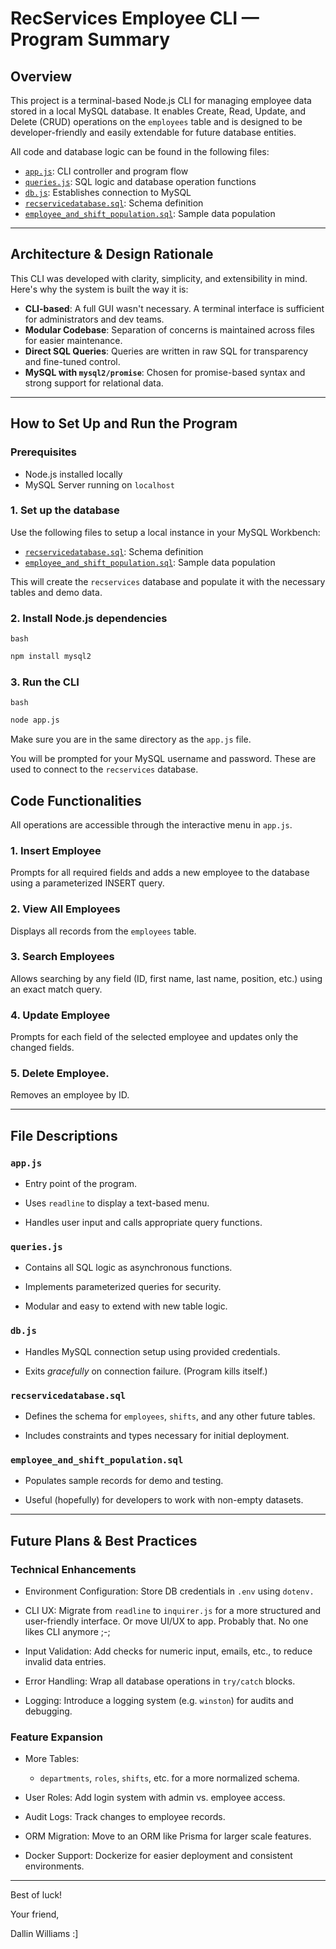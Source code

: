 
# RecServices Employee CLI — Program Summary

## Overview

This project is a terminal-based Node.js CLI for managing employee data stored in a local MySQL database. It enables Create, Read, Update, and Delete (CRUD) operations on the `employees` table and is designed to be developer-friendly and easily extendable for future database entities.

All code and database logic can be found in the following files:

- [`app.js`](./app.js): CLI controller and program flow
- [`queries.js`](./queries.js): SQL logic and database operation functions
- [`db.js`](./db.js): Establishes connection to MySQL
- [`recservicedatabase.sql`](./recservicedatabase.sql): Schema definition
- [`employee_and_shift_population.sql`](./employee_and_shift_population.sql): Sample data population

---

## Architecture & Design Rationale

This CLI was developed with clarity, simplicity, and extensibility in mind. Here's why the system is built the way it is:

- **CLI-based**: A full GUI wasn't necessary. A terminal interface is sufficient for administrators and dev teams.
- **Modular Codebase**: Separation of concerns is maintained across files for easier maintenance.
- **Direct SQL Queries**: Queries are written in raw SQL for transparency and fine-tuned control.
- **MySQL with `mysql2/promise`**: Chosen for promise-based syntax and strong support for relational data.

---

## How to Set Up and Run the Program

### Prerequisites

- Node.js installed locally
- MySQL Server running on `localhost`

### 1. Set up the database

Use the following files to setup a local instance in your MySQL Workbench:

- [`recservicedatabase.sql`](./recservicedatabase.sql): Schema definition
- [`employee_and_shift_population.sql`](./employee_and_shift_population.sql): Sample data population

This will create the `recservices` database and populate it with the necessary tables and demo data.

### 2. Install Node.js dependencies

`bash`
```bash
npm install mysql2
```

### 3. Run the CLI

`bash`
```bash
node app.js
```

Make sure you are in the same directory as the `app.js` file.

You will be prompted for your MySQL username and password. These are used to connect to the `recservices` database.

## Code Functionalities

All operations are accessible through the interactive menu in `app.js`.

### 1. Insert Employee

Prompts for all required fields and adds a new employee to the database using a parameterized INSERT query.

### 2. View All Employees

Displays all records from the `employees` table.

### 3. Search Employees

Allows searching by any field (ID, first name, last name, position, etc.) using an exact match query.

### 4. Update Employee

Prompts for each field of the selected employee and updates only the changed fields.

### 5. Delete Employee.

Removes an employee by ID.

---

## File Descriptions

### `app.js`

- Entry point of the program.

- Uses `readline` to display a text-based menu.

- Handles user input and calls appropriate query functions.

### `queries.js`

- Contains all SQL logic as asynchronous functions.

- Implements parameterized queries for security.

- Modular and easy to extend with new table logic.

### `db.js`

- Handles MySQL connection setup using provided credentials.

- Exits *gracefully* on connection failure. (Program kills itself.)

### `recservicedatabase.sql`

- Defines the schema for `employees`, `shifts`, and any other future tables.

- Includes constraints and types necessary for initial deployment.

### `employee_and_shift_population.sql`

- Populates sample records for demo and testing.

- Useful (hopefully) for developers to work with non-empty datasets.

---

## Future Plans & Best Practices

### Technical Enhancements

- Environment Configuration: Store DB credentials in `.env` using `dotenv.`

- CLI UX: Migrate from `readline` to `inquirer.js` for a more structured and user-friendly interface. Or move UI/UX to app. Probably that. No one likes CLI anymore ;-;

- Input Validation: Add checks for numeric input, emails, etc., to reduce invalid data entries.

- Error Handling: Wrap all database operations in `try/catch` blocks.

- Logging: Introduce a logging system (e.g. `winston`) for audits and debugging.

### Feature Expansion

- More Tables:

    - `departments`, `roles`, `shifts`, etc. for a more normalized schema.

- User Roles: Add login system with admin vs. employee access.

- Audit Logs: Track changes to employee records.

- ORM Migration: Move to an ORM like Prisma for larger scale features.

- Docker Support: Dockerize for easier deployment and consistent environments.

---

Best of luck!

Your friend,

Dallin Williams :]

